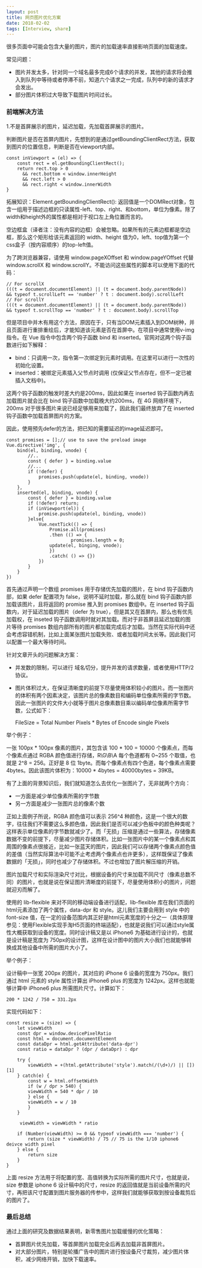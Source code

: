 ```yaml
---
layout: post
title: 网页图片优化方案
date: 2018-02-02
tags: [Interview, share]
---
```


很多页面中可能会包含大量的图片，图片的加载速率直接影响页面的加载速度。

常见问题：

- 图片并发太多，针对同一个域名最多完成6个请求的并发，其他的请求将会推入到队列中等待或者停滞不前，知道六个请求之一完成，队列中的新的请求才会发出。
- 部分图片体积过大导致下载图片时间过长。

### 前端解决方法

1.不是首屏展示的图片，延迟加载，先加载首屏展示的图片。

判断图片是否在首屏内图片，先想到的是通过getBoundingClientRect方法，获取到图片的位置信息，判断是否在viewport内部。

    const inViewport = (el) => {
        const rect = el.getBoundingClientRect();
        return rect.top > 0
          && rect.bottom < window.innerHeight
          && rect.left > 0
          && rect.right < window.innerWidth
    }

拓展知识：Element.getBoundingClientRect(): 返回值是一个DOMRect对象，包含一组用于描述边框的只读属性-left、top、right、和bottom，单位为像素。除了width和height外的属性都是相对于视口左上角位置而言的。

空边框盒（译者注：没有内容的边框）会被忽略。如果所有的元素边框都是空边框，那么这个矩形给该元素返回的 width、height 值为0，left、top值为第一个css盒子（按内容顺序）的top-left值。

为了跨浏览器兼容，请使用 window.pageXOffset 和 window.pageYOffset 代替 window.scrollX 和 window.scrollY。不能访问这些属性的脚本可以使用下面的代码：

    // For scrollX
    (((t = document.documentElement) || (t = document.body.parentNode))
    && typeof t.scrollLeft == 'number' ? t : document.body).scrollLeft
    // For scrollY
    (((t = document.documentElement) || (t = document.body.parentNode))
    && typeof t.scrollTop == 'number' ? t : document.body).scrollTop

但是项目中并木有用这个方法，原因在于，只有当DOM元素插入到DOM树种，并且页面进行重排重绘后，才能知道该元素是否在首屏中。在项目中通常使用v-img指令。在 Vue 指令中包含两个钩子函数 bind 和 inserted。官网对这两个钩子函数进行如下解释：

- bind：只调用一次，指令第一次绑定到元素时调用。在这里可以进行一次性的初始化设置。
- inserted：被绑定元素插入父节点时调用 (仅保证父节点存在，但不一定已被插入文档中)。

这两个钩子函数的触发时差大约是200ms，因此如果在 inserted 钩子函数内再去加载图片就会比在 bind 钩子函数中加载晚大约200ms，在 4G 网络环境下，200ms 对于很多图片来说已经足够用来加载了，因此我们最终放弃了在 inserted 钩子函数中加载首屏图片的方案。

因此，使用预先defer的方法，把已知的需要延迟的image延迟即可。

    const promises = [];// use to save the preload image
    Vue.directive('img', {
        bind(el, binding, vnode) {
            //..
            const { defer } = binding.value
            //...
            if (!defer) {
                promises.push(update(el, binding, vnode))
            }
        },
        inserted(el, binding, vnode) {
            const { defer } = binding.value
            if (!defer) return;
            if (inViewport(el)) {
                promise.push(update(el, binding, vnode))
            }else{
                Vue.nextTick(() => {
                    Promise.all(promises)
                    .then (() => {
                            promises.length = 0;
                    update(el, binging, vnode);
                    })
                    .catch( () => {})
                })                
            }
        }
    })

首先通过声明一个数组 promises 用于存储优先加载的图片，在 bind 钩子函数内部，如果 defer 配置项为 false，说明不延时加载，那么就在 bind 钩子函数内部加载该图片，且将返回的 promise 推入到 promises 数组中。在 inserted 钩子函数内，对于延迟加载的图片（defer 为 true），但是其又在首屏内，那么也有优先加载权，在 inseted 钩子函数调用时就对其加载。而对于非首屏且延迟加载的图片等待 promises 数组内部所有的图片都加载完成后才加载。当然在实际代码中还会考虑容错机制，比如上面某张图片加载失败、或者加载时间太长等。因此我们可以配置一个最大等待时间。

针对文章开头的问题解决方案：

- 并发数的限制，可以进行 域名切分，提升并发的请求数量，或者使用HTTP/2协议。
- 图片体积过大，在保证清晰度的前提下尽量使用体积较小的图片。而一张图片的体积有两个因素决定，该图片总的像素数目和编码单位像素所需的字节数。因此一张图片的文件大小就等于图片总像素数目乘以编码单位像素所需字节数，公式如下：

    FileSize = Total Number Pixels * Bytes of Encode single Pixels

举个例子：

一张 100px * 100px 像素的图片，其包含该 100 * 100 = 10000 个像素点，而每个像素点通过 RGBA 颜色值进行存储，R\G\B\A 每个色道都有 0~255 个取值，也就是 2^8 = 256。正好是 8 位 1byte。而每个像素点有四个色道，每个像素点需要 4bytes。因此该图片体积为：10000 * 4bytes = 40000bytes = 39KB。

有了上面的背景知识后，我们就知道怎么去优化一张图片了，无非就两个方向：

- 一方面是减少单位像素所需的字节数
- 另一方面是减少一张图片总的像素个数

正如上面例子所说，RGBA 颜色值可以表示 256^4 种颜色，这是一个很大的数字，往往我们不需要这么多颜色值，因此我们是否可以减少色板中的颜色种类呢？这样表示单位像素的字节数就减少了。而「无损」压缩是通过一些算法，存储像素数据不变的前提下，尽量减少图片存储体积。比如一张图片中的某一个像素点和其周围的像素点很接近，比如一张蓝天的图片，因此我们可以存储两个像素点颜色值的差值（当然实际算法中可能不止考虑两个像素点也许更多），这样既保证了像素数据的「无损」，同时也减少了存储体积。不过也增加了图片解压缩的开销。

图片加载尺寸和实际渲染尺寸对比，根据设备的尺寸来加载不同尺寸（像素总数不同）的图片，也就是说在保证图片清晰度的前提下，尽量使用体积小的图片，问题就迎刃而解了。

使用的 lib-flexible 来对不同的移动端设备进行适配，lib-flexible 库在我们页面的html元素添加了两个属性，data-dpr 和 style。这儿我们主要会用到 style 中的 font-size 值，在一定的设备范围内其正好是html元素宽度的十分之一（具体原理参见：使用Flexible实现手淘H5页面的终端适配），也就是说我们可以通过style属性大概获取到设备的宽度。同时设计稿又是以 iPhone6 为基础进行设计的，也就是设计稿是宽度为 750px的设计图，这样在设计图中的图片大小我们也就能够转换成其他设备中所需的图片大小了。

举个例子：

设计稿中一张宽 200px 的图片，其对应的 iPhone 6 设备的宽度为 750px。我们通过 html 元素的 style 属性计算出 iPhone6 plus 的宽度为 1242px。这样也就能够计算中 iPhone6 plus 所需图片尺寸。计算如下：

    200 * 1242 / 750 = 331.2px

实现代码如下：

    const resize = (size) => {
        let viewWidth
        const dpr = window.devicePixelRatio
        const html = document.documentElement
        const dataDpr = html.getAttribute('data-dpr')
        const ratio = dataDpr ? (dpr / dataDpr) : dpr

        try {
            viewWidth = +(html.getAttribute('style').match(/(\d+)/) || [])[1]
        } catch(e) {
            const w = html.offsetWidth
            if (w / dpr > 540) {
            viewWidth = 540 * dpr / 10
            } else {
            viewWidth = w / 10
            }
        }

         viewWidth = viewWidth * ratio

        if (Number(viewWidth) >= 0 && typeof viewWidth === 'number') {
            return (size * viewWidth) / 75 // 75 is the 1/10 iphone6 deivce width pixel
        } else {
            return size
        }
    }

上面 resize 方法用于将配置的宽、高值转换为实际所需的图片尺寸，也就是说，size 参数是 iphone 6 设计稿中的尺寸，resize 的返回值就是当前设备所需的尺寸，再把该尺寸配置到图片服务器的传参中，这样我们就能够获取到按设备裁剪后的图片了。

### 最后总结

通过上面的研究及数据结果表明，新零售图片加载缓慢的优化策略：

- 首屏图片优先加载，等首屏图片加载完全后再去加载非首屏图片。
- 对大部分图片，特别是轮播广告中的图片进行按设备尺寸裁剪，减少图片体积，减少网络开销，加快下载速率。
